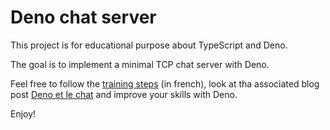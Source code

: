 # Deno chat server

This project is for educational purpose about TypeScript and Deno.

The goal is to implement a minimal TCP chat server with Deno.

Feel free to follow the [training steps](./training.md) (in french), 
look at tha associated blog post [Deno et le chat](https://niji.tech/deno-et-le-chat) and improve your skills with Deno.

Enjoy!
